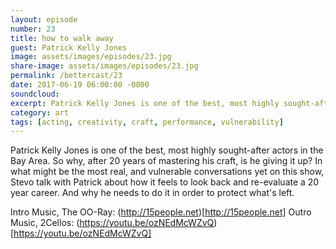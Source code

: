 ```yaml
---
layout: episode
number: 23
title: how to walk away
guest: Patrick Kelly Jones
image: assets/images/episodes/23.jpg
share-image: assets/images/episodes/23.jpg
permalink: /bettercast/23
date: 2017-06-19 06:00:00 -0800
soundcloud: 
excerpt: Patrick Kelly Jones is one of the best, most highly sought-after actors in the Bay Area. So why, after 20 years of mastering his craft, is he giving it up?
category: art
tags: [acting, creativity, craft, performance, vulnerability]
---
```


Patrick Kelly Jones is one of the best, most highly sought-after actors in the Bay Area. So why, after 20 years of mastering his craft, is he giving it up? In what might be the most real, and vulnerable conversations yet on this show, Stevo talk with Patrick about how it feels to look back and re-evaluate a 20 year career. And why he needs to do it in order to protect what's left.

Intro Music, The OO-Ray: (http://15people.net)[http://15people.net]
Outro Music, 2Cellos: (https://youtu.be/ozNEdMcWZvQ)[https://youtu.be/ozNEdMcWZvQ]

